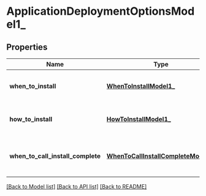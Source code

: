 # ApplicationDeploymentOptionsModel1_

## Properties
Name | Type | Description | Notes
------------ | ------------- | ------------- | -------------
**when_to_install** | [**WhenToInstallModel1_**](WhenToInstallModel1_.md) | Gets or sets when to install options. | [optional] 
**how_to_install** | [**HowToInstallModel1_**](HowToInstallModel1_.md) | Gets or sets how to install options. | [optional] 
**when_to_call_install_complete** | [**WhenToCallInstallCompleteModel1_**](WhenToCallInstallCompleteModel1_.md) | Gets or sets when to call install complete options. | [optional] 

[[Back to Model list]](../README.md#documentation-for-models) [[Back to API list]](../README.md#documentation-for-api-endpoints) [[Back to README]](../README.md)



